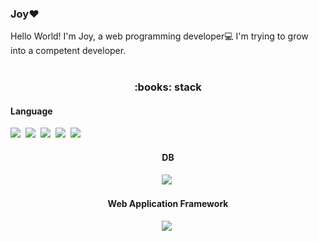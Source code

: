 ### Joy:heart:
Hello World! I'm Joy, a web programming developer:computer: I'm trying to grow into a competent developer.
<br><br>

<h3 align="center">:books: stack</h3>
<p align="center">
<h4>Language</h4>
<img src="https://img.shields.io/badge/Java-007396?style=flat-square&logo=Java&logoColor=white"/></a>&nbsp 
<img src="https://img.shields.io/badge/JavaScript-F7DF1E?style=flat-square&logo=javaScript&logoColor=white"/></a>&nbsp 
<img src="https://img.shields.io/badge/jQuery-0769AD?style=flat-square&logo=jQuery&logoColor=white"/></a>&nbsp 
<img src="https://img.shields.io/badge/HTML5-E34F26?style=flat-square&logo=html5&logoColor=white"/></a>&nbsp 
<img src="https://img.shields.io/badge/CSS3-1572B6?style=flat-square&logo=css3&logoColor=white"/></a>&nbsp 
</p>
<h4 align="center">DB</h4>
<p align="center">
<img src="https://img.shields.io/badge/Oracle-F80000?style=flat-square&logo=Oracle&logoColor=white"/></a>&nbsp
</p>
<h4 align="center">Web Application Framework</h4> 
<p align="center">
<img src="https://img.shields.io/badge/Spring-6DB33F?style=flat-square&logo=Spring&logoColor=white"/></a>&nbsp
</p>
<!--
**joyeeek/joyeeek** is a ✨ _special_ ✨ repository because its `README.md` (this file) appears on your GitHub profile.

Here are some ideas to get you started:

- 🔭 I’m currently working on ...
- 🌱 I’m currently learning ...
- 👯 I’m looking to collaborate on ...
- 🤔 I’m looking for help with ...
- 💬 Ask me about ...
- 📫 How to reach me: ...
- 😄 Pronouns: ...
- ⚡ Fun fact: ...
-->
